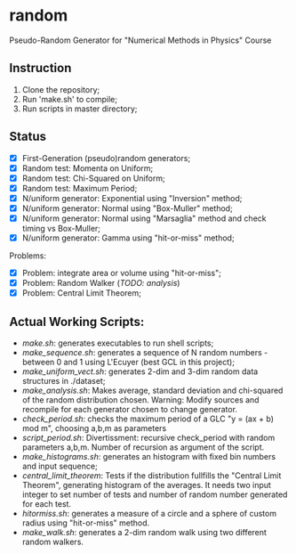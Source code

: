 # random
Pseudo-Random Generator for "Numerical Methods in Physics" Course

## Instruction
1. Clone the repository;
1. Run 'make.sh' to compile;
1. Run scripts in master directory;

## Status
- [x] First-Generation (pseudo)random generators;
- [x] Random test: Momenta on Uniform;
- [x] Random test: Chi-Squared on Uniform;
- [x] Random test: Maximum Period;
- [x] N/uniform generator: Exponential using "Inversion" method;
- [x] N/uniform generator: Normal using "Box-Muller" method;
- [x] N/uniform generator: Normal using "Marsaglia" method and check timing vs Box-Muller;
- [x] N/uniform generator: Gamma using "hit-or-miss" method;

Problems:
- [x] Problem: integrate area or volume using "hit-or-miss";
- [x] Problem: Random Walker (*TODO: analysis*) 
- [x] Problem: Central Limit Theorem;

## Actual Working Scripts:
- *make.sh*: generates executables to run shell scripts;
- *make_sequence.sh*: generates a sequence of N random numbers - between 0 and 1 using L'Ecuyer (best GCL in this project);
- *make_uniform_vect.sh*: generates 2-dim and 3-dim random data structures in ./dataset;
- *make_analysis.sh*: Makes average, standard deviation and chi-squared of the random distribution chosen.
Warning: Modify sources and recompile for each generator chosen to change generator. 
- *check_period.sh*: checks the maximum period of a GLC "y = (ax + b) mod m", choosing a,b,m as parameters
- *script_period.sh*: Divertissment: recursive check_period with random parameters a,b,m. Number of recursion as argument of the script.
- *make_histograms.sh*: generates an histogram with fixed bin numbers and input sequence;
- *central_limit_theorem*: Tests if the distribution fullfills the "Central Limit Theorem", generating histogram of the averages. It needs two input integer to set number of tests and number of random number generated for each test.
- *hitormiss.sh*: generates a measure of a circle and a sphere of custom radius using "hit-or-miss" method. 
- *make_walk.sh*: generates a 2-dim random walk using two different random walkers.

